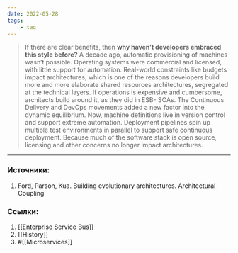 ```yaml
---
date: 2022-05-28
tags:
    - tag
---
```


> If there are clear benefits, then **why haven’t developers embraced this style before?** A decade ago, automatic provisioning of machines wasn’t possible. Operating systems were commercial and licensed, with little support for automation. Real-world constraints like budgets impact architectures, which is one of the reasons developers build more and more elaborate shared resources architectures, segregated at the technical layers. If operations is expensive and cumbersome, architects build around it, as they did in ESB- SOAs.
The Continuous Delivery and DevOps movements added a new factor into the dynamic equilibrium. Now, machine definitions live in version control and support extreme automation. Deployment pipelines spin up multiple test environments in parallel to support safe continuous deployment. Because much of the software stack is open source, licensing and other concerns no longer impact architectures. 

---

### Источники:
1. Ford, Parson, Kua. Building evolutionary architectures. Architectural Coupling

### Ссылки:
1. [[Enterprise Service Bus]]
1. [[History]]
1. #[[Microservices]]